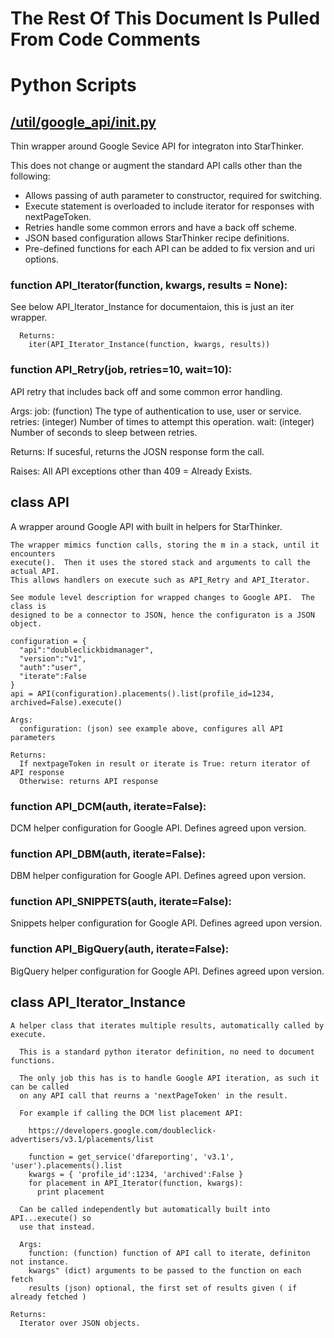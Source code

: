 # The Rest Of This Document Is Pulled From Code Comments


# Python Scripts


## [/util/google_api/__init__.py](/util/google_api/__init__.py)

Thin wrapper around Google Sevice API for integraton into StarThinker.

This does not change or augment the standard API calls other than the following:

  - Allows passing of auth parameter to constructor, required for switching.
  - Execute statement is overloaded to include iterator for responses with nextPageToken. 
  - Retries handle some common errors and have a back off scheme.
  - JSON based configuration allows StarThinker recipe definitions.
  - Pre-defined functions for each API can be added to fix version and uri options.




### function API_Iterator(function, kwargs, results = None):


   See below API_Iterator_Instance for documentaion, this is just an iter wrapper. 
      
      Returns:
        iter(API_Iterator_Instance(function, kwargs, results))
  


### function API_Retry(job, retries=10, wait=10):


   API retry that includes back off and some common error handling.

  Args:
    job: (function) The type of authentication to use, user or service.
    retries: (integer) Number of times to attempt this operation.
    wait: (integer) Number of seconds to sleep between retries.

  Returns:
    If sucesful, returns the JOSN response form the call.

  Raises:
    All API exceptions other than 409 = Already Exists.
  


## class API

  A wrapper around Google API with built in helpers for StarThinker.
  
    The wrapper mimics function calls, storing the m in a stack, until it encounters
    execute().  Then it uses the stored stack and arguments to call the actual API.
    This allows handlers on execute such as API_Retry and API_Iterator.

    See module level description for wrapped changes to Google API.  The class is 
    designed to be a connector to JSON, hence the configuraton is a JSON object.

    configuration = {
      "api":"doubleclickbidmanager",
      "version":"v1",
      "auth":"user",
      "iterate":False
    }
    api = API(configuration).placements().list(profile_id=1234, archived=False).execute()

    Args:
      configuration: (json) see example above, configures all API parameters

    Returns:
      If nextpageToken in result or iterate is True: return iterator of API response
      Otherwise: returns API response
  


### function API_DCM(auth, iterate=False):


  DCM helper configuration for Google API. Defines agreed upon version.
  


### function API_DBM(auth, iterate=False):


  DBM helper configuration for Google API. Defines agreed upon version.
  


### function API_SNIPPETS(auth, iterate=False):


  Snippets helper configuration for Google API. Defines agreed upon version.
  


### function API_BigQuery(auth, iterate=False):


  BigQuery helper configuration for Google API. Defines agreed upon version.
  


##   class API_Iterator_Instance

    A helper class that iterates multiple results, automatically called by execute.
    
      This is a standard python iterator definition, no need to document functions.

      The only job this has is to handle Google API iteration, as such it can be called
      on any API call that reurns a 'nextPageToken' in the result.
     
      For example if calling the DCM list placement API:
     
        https://developers.google.com/doubleclick-advertisers/v3.1/placements/list
    
        function = get_service('dfareporting', 'v3.1', 'user').placements().list
        kwargs = { 'profile_id':1234, 'archived':False } 
        for placement in API_Iterator(function, kwargs):
          print placement 

      Can be called independently but automatically built into API...execute() so
      use that instead.

      Args:
        function: (function) function of API call to iterate, definiton not instance.
        kwargs" (dict) arguments to be passed to the function on each fetch
        results (json) optional, the first set of results given ( if already fetched )

    Returns:
      Iterator over JSON objects.
    
